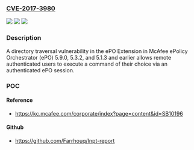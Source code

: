 ### [CVE-2017-3980](https://cve.mitre.org/cgi-bin/cvename.cgi?name=CVE-2017-3980)
![](https://img.shields.io/static/v1?label=Product&message=ePolicy%20Orchestrator%20(ePO)&color=blue)
![](https://img.shields.io/static/v1?label=Version&message=n%2Fa&color=blue)
![](https://img.shields.io/static/v1?label=Vulnerability&message=A%20directory%20traversal%20vulnerability&color=brighgreen)

### Description

A directory traversal vulnerability in the ePO Extension in McAfee ePolicy Orchestrator (ePO) 5.9.0, 5.3.2, and 5.1.3 and earlier allows remote authenticated users to execute a command of their choice via an authenticated ePO session.

### POC

#### Reference
- https://kc.mcafee.com/corporate/index?page=content&id=SB10196

#### Github
- https://github.com/Farrhouq/Inpt-report

